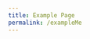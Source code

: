 ```yaml
---
title: Example Page
permalink: /exampleMe
---
```


<script src="{{site.baseurl}}/assets/js/FooterOverride.js"></script>
<script>
    // Change default styles for all buttons
    setDefaultStylesFooter("button", "background: blue; color: white; padding: 10px 20px;");
    // Style the footer itself
    setFooterStyle("background: #f5f5f5; padding: 20px; text-align: center;");
    // Add spacing
    addSpacingFooter("30px");
    // Add a list
    addListFooter(["Item 1", "Item 2", "Item 3"], false, "margin: 10px;");
    // Add an input field
    const myInput = addInputFooter("Enter your name", "text", "nameInput");
    // Add a textarea
    const myTextarea = addTextareaFooter("Enter your message", 5);
    // Add icons/emojis
    addIconFooter("⭐", "font-size: 30px; color: gold;");
    addIconFooter("❤️");
    // Create a horizontal row of buttons
    const btn1 = document.createElement("button");
    btn1.textContent = "Option 1";
    btn1.onclick = () => alert("Option 1");
    const btn2 = document.createElement("button");
    btn2.textContent = "Option 2";
    btn2.onclick = () => alert("Option 2");
    addRowFooter([btn1, btn2], "justify-content: center;");
    // Submit button that reads input
    addButtonFooter("Submit", () => {
        const name = document.getElementById("nameInput").value;
        alert("Hello " + name + "!");
    });
        // Text
    addTextFooter("Welcome to my page!");
    // Button
    addButtonFooter("Click Me", () => alert("Hello!"));
    // Link
    addLinkFooter("Visit Google", "https://google.com", "", true);
    // Divider
    addDividerFooter();
    // Image
    addImageFooter("{{site.baseurl}}/assets/images/logo.png", "Logo", "width: 100px;");
    // Container with HTML
    addContainerFooter("<strong>Bold text</strong> and <em>italic</em>", "text-align: center;");
    // Custom element
    const myDiv = document.createElement("div");
    myDiv.textContent = "Custom element!";
    addElementFooter(myDiv);
    // Clear everything
    // clearFooter();
    addButtonFooter("Clear Footer", () => clearFooter());
</script>